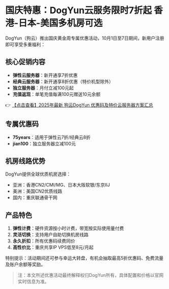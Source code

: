 # 国庆特惠：DogYun云服务限时7折起 香港-日本-美国多机房可选

DogYun（狗云）推出国庆黄金周专属优惠活动，10月1日至7日期间，新用户注册即可享受多重福利：

## 核心促销内容
- **弹性云服务器**：新开通享7折优惠
- **经典云服务器**：新开通享8折优惠（特价机型除外）
- **独立服务器**：月付立减100元起
- **充值返现**：单笔充值每满100元赠送10元余额

👉 [【点击查看】2025年最新 狗云DogYun 优惠码及特价云服务器方案汇总](https://bit.ly/DogYun)

## 专属优惠码
- **75years**：适用于弹性云7折/经典云8折
- **jian100**：独立服务器立减100元

## 机房线路优势
DogYun提供全球优质机房选择：
- 亚洲：香港CN2/CMI/MG、日本大阪软银/东京IIJ
- 美洲：美国CN2优质线路
- 国内：重庆联通骨干网

## 产品特色
1. **弹性计费**：硬件资源按小时计费，带宽按实际使用量付费
2. **灵活切换**：支持用户自助切换机房线路
3. **永久折扣**：所有优惠码续费同价
4. **高性价比**：重庆共享IP VPS低至8元/月起

特别提示：活动期间还可参与幸运大转盘，有机会抽取最高5折优惠码、免费流量及账户余额等奖励。

> 注：本文所述优惠活动最终解释权归DogYun所有，具体配置和价格以官网实时信息为准。